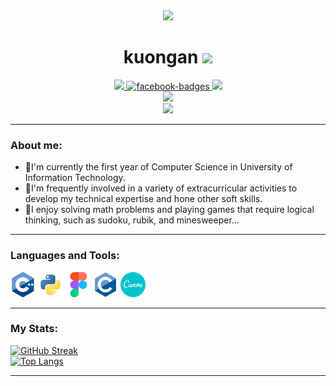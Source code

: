 <div id="header" align="center">
      <img src="https://media4.giphy.com/media/qgQUggAC3Pfv687qPC/giphy.gif?cid=ecf05e474rfhxv6xphyozibhrn15np3nyw77ns5rdktqrxus&rid=giphy.gif&ct=g" height="200" />
  <h1>
     kuongan
        <img src="https://media2.giphy.com/media/hvRJCLFzcasrR4ia7z/giphy.gif?cid=790b7611b41cd804554a7c202b8150417df16f8966fe14cb&rid=giphy.gif&ct=s" width=40px />
  </h1>
   
</div>

<div id="badges" align="center">
    <a href="https://mail.google.com/mail/u/?authuser=22520026@gm.uit.edu.vn">
          <img src="https://img.shields.io/badge/Gmail-rgb(221, 75, 57)?logo=Gmail&logoColor=white&style=for-the-badge" />
    </a>     
    <a href="https://www.facebook.com/khuongan.nguyentran.73/">
          <img src="https://img.shields.io/badge/Facebook-blue?logo=Facebook&logoColor=white&style=for-the-badge" alt="facebook-badges" />
    </a>   
    <a href="https://www.instagram.com/n.t.kan/">
          <img src ="https://img.shields.io/badge/Instagram-rgb(234, 76, 137)?style=for-the-badge&logo=Instagram&logoColor=white" />
    </a> 
      
</div>

<div align="center">
       <img src="https://komarev.com/ghpvc/?username=kuongan&style=flat-square&color=yellow"/>
</div>      

<div id="banner" align="center" >
      <img src="https://media3.giphy.com/media/lRLzrbhmh5pFf4jOga/giphy.gif?cid=ecf05e47m2d4voyvuy7eaorcbi6nxh51wjg15tpy9euckond&rid=giphy.gif&ct=s" />
</div>
 
---
### About me:
 - :school:I'm currently the first year of Computer Science in University of Information Technology.
 - :robot:I'm frequently involved in a variety of extracurricular activities to develop my technical expertise and hone other soft skills.
 - :speech_balloon:I enjoy solving math problems and playing games that require logical thinking, such as sudoku, rubik, and minesweeper...
   
---
### Languages and Tools:
<div> 
      <img src="https://raw.githubusercontent.com/devicons/devicon/1119b9f84c0290e0f0b38982099a2bd027a48bf1/icons/cplusplus/cplusplus-original.svg" width ="40" />
      <img src="https://raw.githubusercontent.com/devicons/devicon/1119b9f84c0290e0f0b38982099a2bd027a48bf1/icons/python/python-original.svg" width="40" />
      <img src="https://raw.githubusercontent.com/devicons/devicon/1119b9f84c0290e0f0b38982099a2bd027a48bf1/icons/figma/figma-original.svg" width="40" />
      <img src="https://raw.githubusercontent.com/devicons/devicon/1119b9f84c0290e0f0b38982099a2bd027a48bf1/icons/c/c-original.svg" width="40" />
      <img src="https://raw.githubusercontent.com/devicons/devicon/1119b9f84c0290e0f0b38982099a2bd027a48bf1/icons/canva/canva-original.svg" width="40" />
</div>

---
### My Stats:
[![GitHub Streak](http://github-readme-streak-stats.herokuapp.com?user=kuongan&theme=tokyonight&hide_border=true)](https://git.io/streak-stats)
</br>
[![Top Langs](https://github-readme-stats.vercel.app/api/top-langs/?username=kuongan)](https://github.com/kuongan/github-readme-stats)        

---
###

